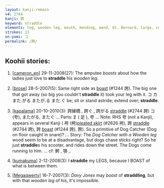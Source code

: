 ```yaml
---
layout: kanji-remain
v4: 2744
kanji: 跨
keyword: straddle
elements: leg, wooden leg, mouth, mending, mend, St. Bernard, large, ceiling, snare
strokes: 13
on-yomi: コ
permalink: /跨/
---
```


## Koohii stories: 

1) [<a href="http://kanji.koohii.com/profile/cameron_en">cameron_en</a>] 29-11-2008(27): The amputee <em>boasts</em> about how the ladies just love to<strong> straddle</strong> his <em>wooden leg</em>.

2) [<a href="http://kanji.koohii.com/profile/brose">brose</a>] 28-5-2007(5): Same right side as <a href="../v4/1244.html">boast</a> (#1244 誇). The big one that got away (so big you couldn&#039;t<strong> straddle</strong> it) took your leg with it. コ カ また.がる またが.る また.ぐ be; sit or stand astride; extend over;<strong> straddle</strong>.

3) [<a href="http://kanji.koohii.com/profile/kapalama">kapalama</a>] 20-10-2010(3): 跨線橋 , 跨ぐ , 跨がる <a href="../v4/2744.html">straddle</a> (#2744 跨) コ(夸), またがる, またぐ ... Parts: ⻊( 足 ), 夸 ... Note: RHS 夸 (not a Kanji), appears in several Kanji ( 袴 (桍)<a href="../v4/2626.html">pleated skirt</a> (#2626 袴), 跨 <a href="../v4/2744.html">straddle</a> (#2744 跨), 誇 <a href="../v4/1244.html">boast</a> (#1244 誇), 胯). So a primitive of Dog Catcher (Dog on floor caught in snare)? ... Story: The <em>Dog Catcher with a Wooden leg</em> wood seem to be at a disadvantage, but dogs chase sticks right? So he just<strong> straddle</strong>s his scooter, and rides down the street. The Dogs come running to him. ... cf: 鰐 , 顎 ,.

4) [<a href="http://kanji.koohii.com/profile/kumakuma">kumakuma</a>] 2-12-2008(3): I<strong> straddle</strong> my LEGS, because I BOAST of what is between them.

5) [<a href="http://kanji.koohii.com/profile/Megaqwerty">Megaqwerty</a>] 16-7-2007(3): <em>Davy Jones</em> may <em>boast</em> of <strong>straddling</strong>, but with that <em>wooden leg</em> of his, it&#039;s impossible.

